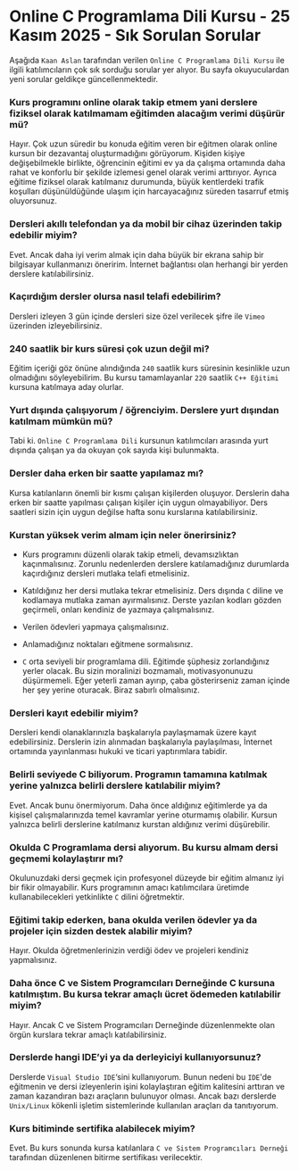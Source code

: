 # Online C Programlama Dili Kursu - 25 Kasım 2025 - Sık Sorulan Sorular

Aşağıda `Kaan Aslan` tarafından verilen `Online C Programlama Dili Kursu` ile ilgili katılımcıların çok sık sorduğu sorular yer alıyor. Bu sayfa okuyuculardan yeni sorular geldikçe güncellenmektedir.

### Kurs programını online olarak takip etmem yani derslere fiziksel olarak katılmamam eğitimden alacağım verimi düşürür mü?
Hayır. Çok uzun süredir bu konuda eğitim veren bir eğitmen olarak online kursun bir dezavantaj oluşturmadığını görüyorum. Kişiden kişiye değişebilmekle birlikte, öğrencinin eğitimi ev ya da çalışma ortamında daha rahat ve konforlu bir şekilde izlemesi genel olarak verimi arttırıyor. Ayrıca eğitime fiziksel olarak katılmanız durumunda, büyük kentlerdeki trafik koşulları düşünüldüğünde ulaşım için harcayacağınız süreden tasarruf etmiş oluyorsunuz.

### Dersleri akıllı telefondan ya da mobil bir cihaz üzerinden takip edebilir miyim?
Evet. Ancak daha iyi verim almak için daha büyük bir ekrana sahip bir bilgisayar kullanmanızı öneririm. İnternet bağlantısı olan herhangi bir yerden derslere katılabilirsiniz.

### Kaçırdığım dersler olursa nasıl telafi edebilirim?
Dersleri izleyen 3 gün içinde dersleri size özel verilecek şifre ile `Vimeo` üzerinden izleyebilirsiniz.

### 240 saatlik bir kurs süresi çok uzun değil mi?
Eğitim içeriği göz önüne alındığında `240` saatlik kurs süresinin kesinlikle uzun olmadığını söyleyebilirim. Bu kursu tamamlayanlar `220` saatlik `C++ Eğitimi` kursuna katılmaya aday olurlar.

### Yurt dışında çalışıyorum / öğrenciyim. Derslere yurt dışından katılmam mümkün mü?
Tabi ki. `Online C Programlama Dili` kursunun katılımcıları arasında yurt dışında çalışan ya da okuyan çok sayıda kişi bulunmakta.

### Dersler daha erken bir saatte yapılamaz mı?
Kursa katılanların önemli bir kısmı çalışan kişilerden oluşuyor. Derslerin daha erken bir saatte yapılması çalışan kişiler için uygun olmayabiliyor. Ders saatleri sizin için uygun değilse hafta sonu kurslarına katılabilirsiniz.

### Kurstan yüksek verim almam için neler önerirsiniz?
+ Kurs programını düzenli olarak takip etmeli, devamsızlıktan kaçınmalısınız. Zorunlu nedenlerden derslere katılamadığınız durumlarda kaçırdığınız dersleri mutlaka telafi etmelisiniz.

+ Katıldığınız her dersi mutlaka tekrar etmelisiniz. Ders dışında `C` diline ve kodlamaya mutlaka zaman ayırmalısınız. Derste yazılan kodları gözden geçirmeli, onları kendiniz de yazmaya çalışmalısınız.

+ Verilen ödevleri yapmaya çalışmalısınız.

+ Anlamadığınız noktaları eğitmene sormalısınız.

+ `C` orta seviyeli bir programlama dili. Eğitimde şüphesiz zorlandığınız yerler olacak. Bu sizin moralinizi bozmamalı, motivasyonunuzu düşürmemeli. Eğer yeterli zaman ayırıp, çaba gösterirseniz zaman içinde her şey yerine oturacak. Biraz sabırlı olmalısınız.

### Dersleri kayıt edebilir miyim?
Dersleri kendi olanaklarınızla başkalarıyla paylaşmamak üzere kayıt edebilirsiniz. Derslerin izin alınmadan başkalarıyla paylaşılması, İnternet ortamında yayınlanması hukuki ve ticari yaptırımlara tabidir.

### Belirli seviyede C biliyorum. Programın tamamına katılmak yerine yalnızca belirli derslere katılabilir miyim?
Evet. Ancak bunu önermiyorum. Daha önce aldığınız eğitimlerde ya da kişisel çalışmalarınızda temel kavramlar yerine oturmamış olabilir. Kursun yalnızca belirli derslerine katılmanız kurstan aldığınız verimi düşürebilir.

### Okulda C Programlama dersi alıyorum. Bu kursu almam dersi geçmemi kolaylaştırır mı?
Okulunuzdaki dersi geçmek için profesyonel düzeyde bir eğitim almanız iyi bir fikir olmayabilir. Kurs programının amacı katılımcılara üretimde kullanabilecekleri yetkinlikte `C` dilini öğretmektir.

### Eğitimi takip ederken, bana okulda verilen ödevler ya da projeler için sizden destek alabilir miyim?
Hayır. Okulda öğretmenlerinizin verdiği ödev ve projeleri kendiniz yapmalısınız.

### Daha önce C ve Sistem Programcıları Derneğinde C kursuna katılmıştım. Bu kursa tekrar amaçlı ücret ödemeden katılabilir miyim?
Hayır. Ancak C ve Sistem Programcıları Derneğinde düzenlenmekte olan örgün kurslara tekrar amaçlı katılabilirsiniz.

### Derslerde hangi IDE’yi ya da derleyiciyi kullanıyorsunuz?
Derslerde `Visual Studio IDE`‘sini kullanıyorum. Bunun nedeni bu `IDE`'de eğitmenin ve dersi izleyenlerin işini kolaylaştıran eğitim kalitesini arttıran ve zaman kazandıran bazı araçların bulunuyor olması. Ancak bazı derslerde `Unix/Linux` kökenli işletim sistemlerinde kullanılan araçları da tanıtıyorum.

### Kurs bitiminde sertifika alabilecek miyim?
Evet. Bu kurs sonunda kursa katılanlara `C ve Sistem Programcıları Derneği` tarafından düzenlenen bitirme sertifikası verilecektir.
